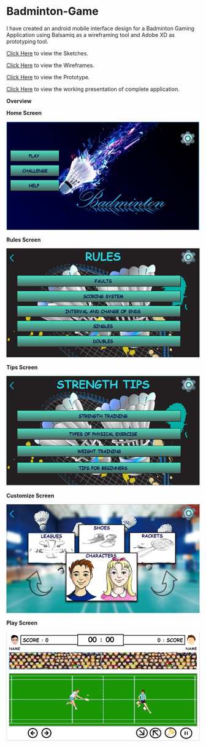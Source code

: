 # Badminton-Game

I have created an android mobile interface design for a Badminton Gaming Application using Balsamiq as a wireframing tool and Adobe XD as prototyping tool.

<a href="/Sketches">Click Here</a> to view the Sketches.

<a href="/Wireframes">Click Here</a> to view the Wireframes.

<a href="/Prototype">Click Here</a> to view the Prototype.

<a href="/Presentation">Click Here</a> to view the working presentation of complete application.

**Overview**

**Home Screen**

<img src="/High-Fidelity-Prototype/mock-images/Home.PNG">


**Rules Screen**

<img src="/High-Fidelity-Prototype/mock-images/Rules.PNG">

**Tips Screen**

<img src="/High-Fidelity-Prototype/mock-images/Tips.PNG">

**Customize Screen**

<img src="/High-Fidelity-Prototype/mock-images/Customize.PNG">

**Play Screen**

<img src="/High-Fidelity-Prototype/mock-images/Play.PNG">
